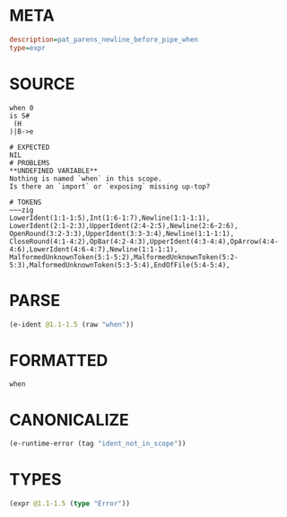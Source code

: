 # META
~~~ini
description=pat_parens_newline_before_pipe_when
type=expr
~~~
# SOURCE
~~~roc
when 0
is S#
 (H
)|B->e
~~~
~~~
# EXPECTED
NIL
# PROBLEMS
**UNDEFINED VARIABLE**
Nothing is named `when` in this scope.
Is there an `import` or `exposing` missing up-top?

# TOKENS
~~~zig
LowerIdent(1:1-1:5),Int(1:6-1:7),Newline(1:1-1:1),
LowerIdent(2:1-2:3),UpperIdent(2:4-2:5),Newline(2:6-2:6),
OpenRound(3:2-3:3),UpperIdent(3:3-3:4),Newline(1:1-1:1),
CloseRound(4:1-4:2),OpBar(4:2-4:3),UpperIdent(4:3-4:4),OpArrow(4:4-4:6),LowerIdent(4:6-4:7),Newline(1:1-1:1),
MalformedUnknownToken(5:1-5:2),MalformedUnknownToken(5:2-5:3),MalformedUnknownToken(5:3-5:4),EndOfFile(5:4-5:4),
~~~
# PARSE
~~~clojure
(e-ident @1.1-1.5 (raw "when"))
~~~
# FORMATTED
~~~roc
when
~~~
# CANONICALIZE
~~~clojure
(e-runtime-error (tag "ident_not_in_scope"))
~~~
# TYPES
~~~clojure
(expr @1.1-1.5 (type "Error"))
~~~

